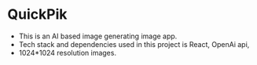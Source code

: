 # QuickPik

- This is an AI based image generating image app.
- Tech stack and dependencies used in this project is React, OpenAi api, 
- 1024*1024 resolution images.